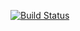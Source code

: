 [![Build Status](https://semaphoreci.com/api/v1/projects/996e4be3-ca67-451a-9d50-e32830713f84/1202997/badge.svg)](https://semaphoreci.com/alexgian_test/compiler)
